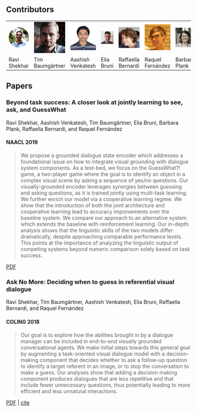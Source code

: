 ## Contributors

<table id='contributor-table'>
  <tr>
    <td>
      <img class="headshots" src='images/ravi.jpg' alt='Ravi Shekhar'>
    </td>
    <td>
      <img class="headshots" src='images/tim.jpg' alt='Tim Baumg&auml;rtner'>
    </td>
    <td>
      <img class="headshots" src='images/aashish.jpg' alt='Aashish Venkatesh'>
    </td>
    <td>
      <img class="headshots" src='images/elia.jpg' alt='Elia Bruni'>
    </td>
    <td>
      <img class="headshots" src='images/raffa.jpg' alt='Raffaella Bernardi'>
    </td>
    <td>
      <img class="headshots" src='images/raquel.jpg' alt='Raquel Fern&aacute;ndez'>
    </td>
    <td>
      <img class="headshots" src='images/barbara.png' alt='Barbara Plank'>
    </td>
  </tr>
  <tr>
    <td>
      <div class='names'>Ravi Shekhar</div>
    </td>
    <td>
      <div class='names'>Tim Baumg&auml;rtner</div>
    </td>
    <td>
      <div class='names'>Aashish Venkatesh</div>
    </td>
    <td>
      <div class='names'>Elia Bruni</div>
    </td>
    <td>
      <div class='names'>Raffaella Bernardi</div>
    </td>
    <td>
      <div class='names'>Raquel Fern&aacute;ndez</div>
    </td>
    <td>
      <div class='names'>Barbara Plank</div>
    </td>
  </tr>
</table>

## Papers

### Beyond task success: A closer look at jointly learning to see, ask, and GuessWhat
Ravi Shekhar, Aashish Venkatesh, Tim Baumg&auml;rtner, Elia Bruni, Barbara Plank, Raffaella Bernardi, and Raquel Fern&aacute;ndez
#### NAACL 2019
> We propose a grounded dialogue state encoder which addresses a foundational issue on how to integrate visual grounding with dialogue system components. As a test-bed, we focus on the GuessWhat?! game, a two-player game where the goal is to identify an object in a complex visual scene by asking a sequence of yes/no questions. Our visually-grounded encoder leverages synergies between guessing and asking questions, as it is trained jointly using multi-task learning. We further enrich our model via a cooperative learning regime. We show that the introduction of both the joint architecture and cooperative learning lead to accuracy improvements over the baseline system. We compare our approach to an alternative system which extends the baseline with reinforcement learning. Our in-depth analysis shows that the linguistic skills of the two models differ dramatically, despite approaching comparable performance levels. This points at the importance of analyzing the linguistic output of competing systems beyond numeric comparison solely based on task success.  

[PDF](https://arxiv.org/abs/1809.03408)

### Ask No More: Deciding when to guess in referential visual dialogue
Ravi Shekhar, Tim Baumg&auml;rtner, Aashish Venkatesh, Elia Bruni, Raffaella Bernardi, and Raquel Fern&aacute;ndez
#### COLING 2018
> Our goal is to explore how the abilities brought in by a dialogue manager can be included in end-to-end visually grounded conversational agents. We make initial steps towards this general goal by augmenting a task-oriented visual dialogue model with a decision-making component that decides whether to ask a follow-up question to identify a target referent in an image, or to stop the conversation to make a guess. Our analyses show that adding a decision making component produces dialogues that are less repetitive and that include fewer unnecessary questions, thus potentially leading to more efficient and less unnatural interactions. 

[PDF](http://aclweb.org/anthology/C18-1104) | [cite](https://aclanthology.info/papers/C18-1104/c18-1104.bib)
